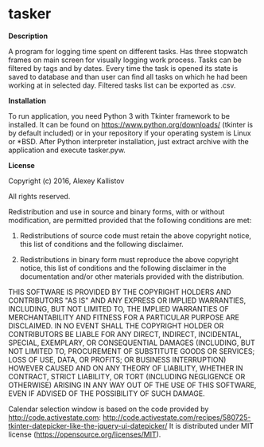# tasker
__Description__

A program for logging time spent on different tasks.
Has three stopwatch frames on main screen for visually logging work process.
Tasks can be filtered by tags and by dates. Every time the task is opened
its state is saved to database and than user can find all tasks
on which he had been working at in selected day.
Filtered tasks list can be exported as .csv.


__Installation__

To run application, you need Python 3 with Tkinter framework to be installed. It can be found on https://www.python.org/downloads/ (tkinter is by default included) or in your repository if your operating system is Linux or *BSD.
After Python interpreter installation, just extract archive with the application and execute tasker.pyw.


__License__

Copyright (c) 2016, Alexey Kallistov

All rights reserved.

Redistribution and use in source and binary forms, with or without modification, are permitted provided that the following conditions are met:

1. Redistributions of source code must retain the above copyright notice, this list of conditions and the following disclaimer.

2. Redistributions in binary form must reproduce the above copyright notice, this list of conditions and the following disclaimer in the documentation and/or other materials provided with the distribution.

THIS SOFTWARE IS PROVIDED BY THE COPYRIGHT HOLDERS AND CONTRIBUTORS "AS IS" AND ANY EXPRESS OR IMPLIED WARRANTIES, INCLUDING, BUT NOT LIMITED TO, THE IMPLIED WARRANTIES OF MERCHANTABILITY AND FITNESS FOR A PARTICULAR PURPOSE ARE DISCLAIMED. IN NO EVENT SHALL THE COPYRIGHT HOLDER OR CONTRIBUTORS BE LIABLE FOR ANY DIRECT, INDIRECT, INCIDENTAL, SPECIAL, EXEMPLARY, OR CONSEQUENTIAL DAMAGES (INCLUDING, BUT NOT LIMITED TO, PROCUREMENT OF SUBSTITUTE GOODS OR SERVICES; LOSS OF USE, DATA, OR PROFITS; OR BUSINESS INTERRUPTION) HOWEVER CAUSED AND ON ANY THEORY OF LIABILITY, WHETHER IN CONTRACT, STRICT LIABILITY, OR TORT (INCLUDING NEGLIGENCE OR OTHERWISE) ARISING IN ANY WAY OUT OF THE USE OF THIS SOFTWARE, EVEN IF ADVISED OF THE POSSIBILITY OF SUCH DAMAGE.

Calendar selection window is based on the code provided by http://code.activestate.com: http://code.activestate.com/recipes/580725-tkinter-datepicker-like-the-jquery-ui-datepicker/ It is distributed under MIT license (https://opensource.org/licenses/MIT).
